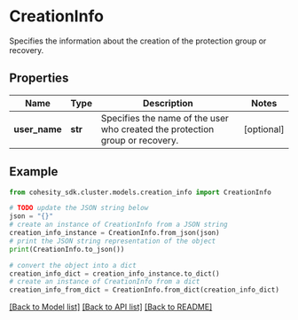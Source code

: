# CreationInfo

Specifies the information about the creation of the protection group or recovery.

## Properties

Name | Type | Description | Notes
------------ | ------------- | ------------- | -------------
**user_name** | **str** | Specifies the name of the user who created the protection group or recovery. | [optional] 

## Example

```python
from cohesity_sdk.cluster.models.creation_info import CreationInfo

# TODO update the JSON string below
json = "{}"
# create an instance of CreationInfo from a JSON string
creation_info_instance = CreationInfo.from_json(json)
# print the JSON string representation of the object
print(CreationInfo.to_json())

# convert the object into a dict
creation_info_dict = creation_info_instance.to_dict()
# create an instance of CreationInfo from a dict
creation_info_from_dict = CreationInfo.from_dict(creation_info_dict)
```
[[Back to Model list]](../README.md#documentation-for-models) [[Back to API list]](../README.md#documentation-for-api-endpoints) [[Back to README]](../README.md)


